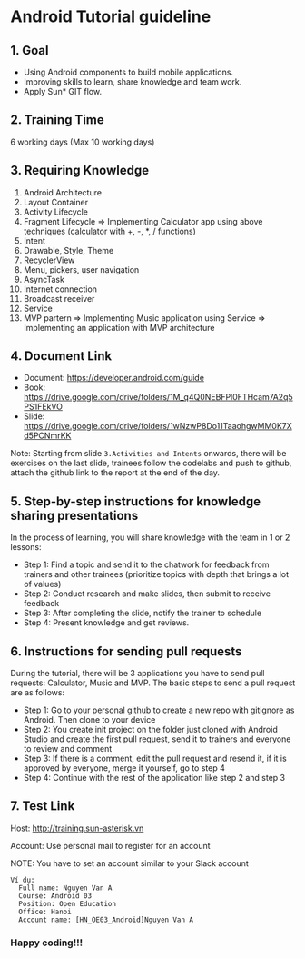 # Android Tutorial guideline

## 1. Goal

- Using Android components to build mobile applications.
- Improving skills to learn, share knowledge and team work.
- Apply Sun* GIT flow.

## 2. Training Time

6 working days (Max 10 working days)

## 3. Requiring Knowledge

1. Android Architecture
2. Layout Container
3. Activity Lifecycle
4. Fragment Lifecycle => Implementing Calculator app using above techniques (calculator with +, -, *, / functions)
5. Intent
6. Drawable, Style, Theme
7. RecyclerView
8. Menu, pickers, user navigation
9. AsyncTask
10. Internet connection
11. Broadcast receiver
12. Service
13. MVP partern => Implementing Music application using Service => Implementing an application with MVP architecture

## 4. Document Link

* Document: https://developer.android.com/guide
* Book: https://drive.google.com/drive/folders/1M_q4Q0NEBFPl0FTHcam7A2q5PS1FEkVO
* Slide: https://drive.google.com/drive/folders/1wNzwP8Do11TaaohgwMM0K7Xd5PCNmrKK

Note: Starting from slide ``3.Activities and Intents`` onwards, there will be exercises on the last slide, trainees
follow the codelabs and push to github, attach the github link to the report at the end of the day.

## 5. Step-by-step instructions for knowledge sharing presentations

In the process of learning, you will share knowledge with the team in 1 or 2 lessons:

* Step 1: Find a topic and send it to the chatwork for feedback from trainers and other trainees (prioritize topics with
  depth that brings a lot of values)
* Step 2: Conduct research and make slides, then submit to receive feedback
* Step 3: After completing the slide, notify the trainer to schedule
* Step 4: Present knowledge and get reviews.

## 6. Instructions for sending pull requests

During the tutorial, there will be 3 applications you have to send pull requests: Calculator, Music and MVP. The basic
steps to send a pull request are as follows:

* Step 1: Go to your personal github to create a new repo with gitignore as Android. Then clone to your device
* Step 2: You create init project on the folder just cloned with Android Studio and create the first pull request, send
  it to trainers and everyone to review and comment
* Step 3: If there is a comment, edit the pull request and resend it, if it is approved by everyone, merge it yourself,
  go to step 4
* Step 4: Continue with the rest of the application like step 2 and step 3

## 7. Test Link

Host: http://training.sun-asterisk.vn

Account: Use personal mail to register for an account

NOTE:  You have to set an account similar to your Slack account

 ```
 Ví dụ:
   Full name: Nguyen Van A
   Course: Android 03
   Position: Open Education
   Office: Hanoi
   Account name: [HN_OE03_Android]Nguyen Van A
 ```

### Happy coding!!!
 